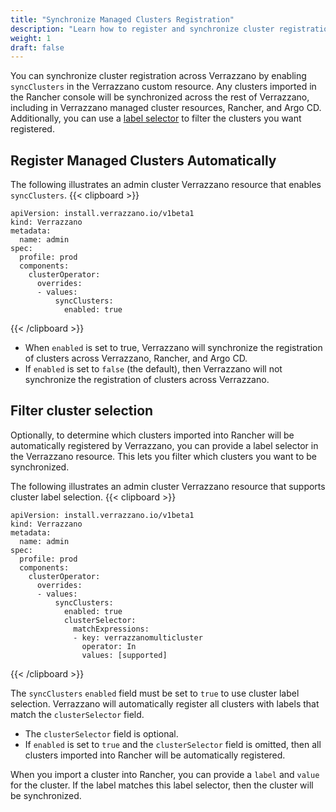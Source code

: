 ```yaml
---
title: "Synchronize Managed Clusters Registration"
description: "Learn how to register and synchronize cluster registration automatically."
weight: 1
draft: false
---
```


You can synchronize cluster registration across Verrazzano by enabling `syncClusters` in the Verrazzano custom resource. Any clusters imported in the Rancher console will be synchronized across the rest of Verrazzano, including in Verrazzano managed cluster resources, Rancher, and Argo CD. Additionally, you can use a [label selector](#filter-cluster-selection) to filter the clusters you want registered.

## Register Managed Clusters Automatically

The following illustrates an admin cluster Verrazzano resource that enables `syncClusters`.
{{< clipboard >}}
<div class="highlight">

```
apiVersion: install.verrazzano.io/v1beta1
kind: Verrazzano
metadata:
  name: admin
spec:
  profile: prod
  components:
    clusterOperator:
      overrides:
      - values:
          syncClusters:
            enabled: true

```

</div>
{{< /clipboard >}}

- When `enabled` is set to true, Verrazzano will synchronize the registration of clusters across Verrazzano, Rancher, and Argo CD.
- If `enabled` is set to `false` (the default), then Verrazzano will not synchronize the registration of clusters across Verrazzano.

## Filter cluster selection

Optionally, to determine which clusters imported into Rancher will be automatically registered by Verrazzano, you can provide a label selector in the Verrazzano resource.
This lets you filter which clusters you want to be synchronized.

The following illustrates an admin cluster Verrazzano resource that supports cluster label selection.
{{< clipboard >}}
<div class="highlight">

```
apiVersion: install.verrazzano.io/v1beta1
kind: Verrazzano
metadata:
  name: admin
spec:
  profile: prod
  components:
    clusterOperator:
      overrides:
      - values:
          syncClusters:
            enabled: true
            clusterSelector:
              matchExpressions:
              - key: verrazzanomulticluster
                operator: In
                values: [supported]
```

</div>
{{< /clipboard >}}

The `syncClusters` `enabled` field must be set to `true` to use cluster label selection. Verrazzano will automatically register all clusters with labels that match the `clusterSelector` field.
  - The `clusterSelector` field is optional.
  - If `enabled` is set to `true` and the `clusterSelector` field is omitted, then all clusters imported into Rancher will be automatically registered.

When you import a cluster into Rancher, you can provide a `label` and `value` for the cluster. If the label matches this label selector, then the cluster will be synchronized.
